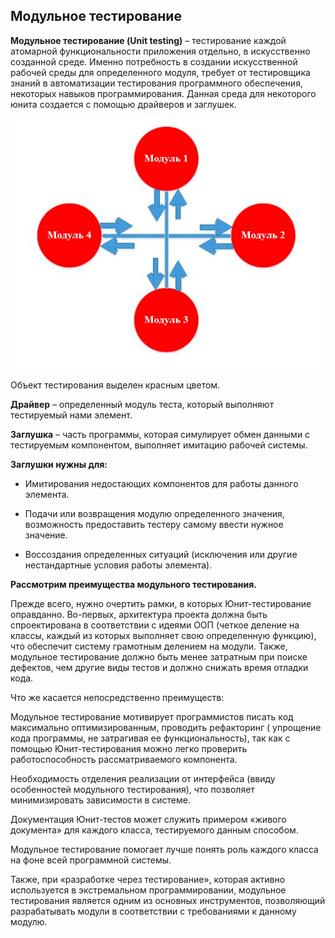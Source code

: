 ## Модульное тестирование

**Модульное тестирование (Unit testing)** – тестирование каждой атомарной функциональности приложения отдельно, в
искусственно созданной среде. Именно потребность в создании искусственной рабочей среды для определенного модуля,
требует от тестировщика знаний в автоматизации тестирования программного обеспечения, некоторых навыков
программирования. Данная среда для некоторого юнита создается с помощью драйверов и заглушек.

![](../img/img_16.png)

Объект тестирования выделен красным цветом.

**Драйвер** – определенный модуль теста, который выполняют тестируемый нами элемент.

**Заглушка** – часть программы, которая симулирует обмен данными с тестируемым компонентом, выполняет имитацию рабочей
системы.

**Заглушки нужны для:**

- Имитирования недостающих компонентов для работы данного элемента.

- Подачи или возвращения модулю определенного значения, возможность предоставить тестеру самому ввести нужное значение.

- Воссоздания определенных ситуаций (исключения или другие нестандартные условия работы элемента).

**Рассмотрим преимущества модульного тестирования.**

Прежде всего, нужно очертить рамки, в которых Юнит-тестирование оправданно. Во-первых, архитектура проекта должна быть
спроектирована в соответствии с идеями ООП (четкое деление на классы, каждый из которых выполняет свою определенную
функцию), что обеспечит систему грамотным делением на модули. Также, модульное тестирование должно быть менее затратным
при поиске дефектов, чем другие виды тестов и должно снижать время отладки кода.

Что же касается непосредственно преимуществ:

Модульное тестирование мотивирует программистов писать код максимально оптимизированным, проводить рефакторинг (
упрощение кода программы, не затрагивая ее функциональность), так как с помощью Юнит-тестирования можно легко проверить
работоспособность рассматриваемого компонента.

Необходимость отделения реализации от интерфейса (ввиду особенностей модульного тестирования), что позволяет
минимизировать зависимости в системе.

Документация Юнит-тестов может служить примером «живого документа» для каждого класса, тестируемого данным способом.

Модульное тестирование помогает лучше понять роль каждого класса на фоне всей программной системы.

Также, при «разработке через тестирование», которая активно используется в экстремальном программировании, модульное
тестирования является одним из основных инструментов, позволяющий разрабатывать модули в соответствии с требованиями к
данному модулю.
